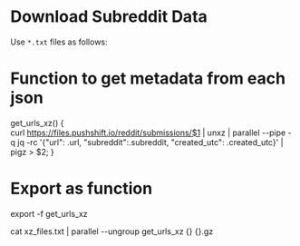 # Download Subreddit Data


Use `*.txt` files as follows:

# Function to get metadata from each json

get_urls_xz() {   
    curl https://files.pushshift.io/reddit/submissions/$1 | unxz |  parallel --pipe -q jq -rc '{"url": .url, "subreddit":.subreddit, "created_utc": .created_utc}' | pigz > $2;
}

# Export as function

export -f get_urls_xz

cat xz_files.txt | parallel --ungroup get_urls_xz {} {}.gz